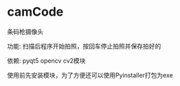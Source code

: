 # camCode
条码枪摄像头

功能:
  扫描后程序开始拍照，按回车停止拍照并保存拍好的

依赖:
  pyqt5
  opencv
  cv2模块

使用前先安装模块，为了方便还可以使用Pyinstaller打包为exe
